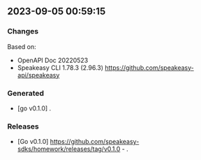 

## 2023-09-05 00:59:15
### Changes
Based on:
- OpenAPI Doc 20220523 
- Speakeasy CLI 1.78.3 (2.96.3) https://github.com/speakeasy-api/speakeasy
### Generated
- [go v0.1.0] .
### Releases
- [Go v0.1.0] https://github.com/speakeasy-sdks/homework/releases/tag/v0.1.0 - .